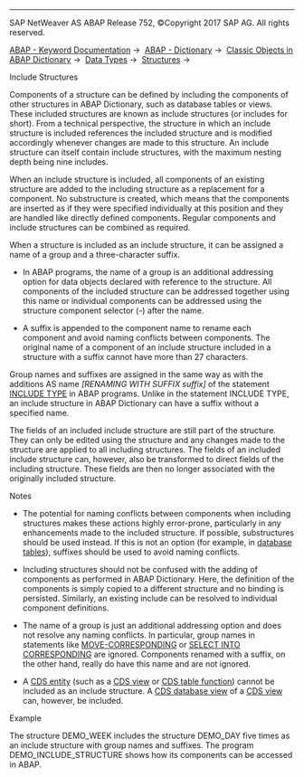   

* * *

SAP NetWeaver AS ABAP Release 752, ©Copyright 2017 SAP AG. All rights reserved.

[ABAP - Keyword Documentation](javascript:call_link\('abenabap.htm'\)) →  [ABAP - Dictionary](javascript:call_link\('abenabap_dictionary.htm'\)) →  [Classic Objects in ABAP Dictionary](javascript:call_link\('abenddic_classical_objects.htm'\)) →  [Data Types](javascript:call_link\('abenddic_data_types.htm'\)) →  [Structures](javascript:call_link\('abenddic_structures.htm'\)) → 

Include Structures

Components of a structure can be defined by including the components of other structures in ABAP Dictionary, such as database tables or views. These included structures are known as include structures (or includes for short). From a technical perspective, the structure in which an include structure is included references the included structure and is modified accordingly whenever changes are made to this structure. An include structure can itself contain include structures, with the maximum nesting depth being nine includes.

When an include structure is included, all components of an existing structure are added to the including structure as a replacement for a component. No substructure is created, which means that the components are inserted as if they were specified individually at this position and they are handled like directly defined components. Regular components and include structures can be combined as required.

When a structure is included as an include structure, it can be assigned a name of a group and a three-character suffix.

-   In ABAP programs, the name of a group is an additional addressing option for data objects declared with reference to the structure. All components of the included structure can be addressed together using this name or individual components can be addressed using the structure component selector (\-) after the name.

-   A suffix is appended to the component name to rename each component and avoid naming conflicts between components. The original name of a component of an include structure included in a structure with a suffix cannot have more than 27 characters.

Group names and suffixes are assigned in the same way as with the additions AS name *\[*RENAMING WITH SUFFIX suffix*\]* of the statement [INCLUDE TYPE](javascript:call_link\('abapinclude_type.htm'\)) in ABAP programs. Unlike in the statement INCLUDE TYPE, an include structure in ABAP Dictionary can have a suffix without a specified name.

The fields of an included include structure are still part of the structure. They can only be edited using the structure and any changes made to the structure are applied to all including structures. The fields of an included include structure can, however, also be transformed to direct fields of the including structure. These fields are then no longer associated with the originally included structure.

Notes

-   The potential for naming conflicts between components when including structures makes these actions highly error-prone, particularly in any enhancements made to the included structure. If possible, substructures should be used instead. If this is not an option (for example, in [database tables](javascript:call_link\('abenddic_database_tables.htm'\))), suffixes should be used to avoid naming conflicts.

-   Including structures should not be confused with the adding of components as performed in ABAP Dictionary. Here, the definition of the components is simply copied to a different structure and no binding is persisted. Similarly, an existing include can be resolved to individual component definitions.

-   The name of a group is just an additional addressing option and does not resolve any naming conflicts. In particular, group names in statements like [MOVE-CORRESPONDING](javascript:call_link\('abapmove-corresponding.htm'\)) or [SELECT INTO CORRESPONDING](javascript:call_link\('abapinto_clause.htm'\)) are ignored. Components renamed with a suffix, on the other hand, really do have this name and are not ignored.

-   A [CDS entity](javascript:call_link\('abencds_entity_glosry.htm'\) "Glossary Entry") (such as a [CDS view](javascript:call_link\('abencds_entity_glosry.htm'\) "Glossary Entry") or [CDS table function](javascript:call_link\('abencds_table_function_glosry.htm'\) "Glossary Entry")) cannot be included as an include structure. A [CDS database view](javascript:call_link\('abencds_database_view_glosry.htm'\) "Glossary Entry") of a [CDS view](javascript:call_link\('abencds_entity_glosry.htm'\) "Glossary Entry") can, however, be included.

Example

The structure DEMO\_WEEK includes the structure DEMO\_DAY five times as an include structure with group names and suffixes. The program DEMO\_INCLUDE\_STRUCTURE shows how its components can be accessed in ABAP.